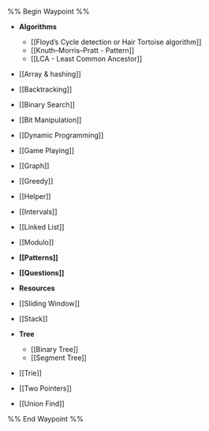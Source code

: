 %% Begin Waypoint %%
- **Algorithms**
	- [[Floyd’s Cycle detection or Hair Tortoise algorithm]]
	- [[Knuth–Morris–Pratt - Pattern]]
	- [[LCA - Least Common Ancestor]]
- [[Array & hashing]]
- [[Backtracking]]
- [[Binary Search]]
- [[Bit Manipulation]]
- [[Dynamic Programming]]
- [[Game Playing]]
- [[Graph]]
- [[Greedy]]
- [[Helper]]
- [[Intervals]]
- [[Linked List]]
- [[Modulo]]
- **[[Patterns]]**
- **[[Questions]]**
- **Resources**

- [[Sliding Window]]
- [[Stack]]
- **Tree**
	- [[Binary Tree]]
	- [[Segment Tree]]
- [[Trie]]
- [[Two Pointers]]
- [[Union Find]]

%% End Waypoint %%